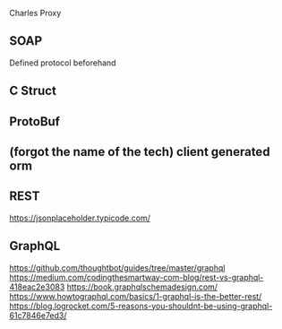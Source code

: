 Charles Proxy

SOAP
----
Defined protocol beforehand


C Struct
--------


ProtoBuf
--------


(forgot the name of the tech) client generated orm
--------------------------------------------------



REST
----
https://jsonplaceholder.typicode.com/

GraphQL
-------
https://github.com/thoughtbot/guides/tree/master/graphql
https://medium.com/codingthesmartway-com-blog/rest-vs-graphql-418eac2e3083
https://book.graphqlschemadesign.com/
https://www.howtographql.com/basics/1-graphql-is-the-better-rest/
https://blog.logrocket.com/5-reasons-you-shouldnt-be-using-graphql-61c7846e7ed3/